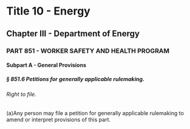 
# Title 10 - Energy
## Chapter III - Department of Energy
### PART 851 - WORKER SAFETY AND HEALTH PROGRAM
#### Subpart A - General Provisions
##### § 851.6 Petitions for generally applicable rulemaking.
###### Right to file.

(a)Any person may file a petition for generally applicable rulemaking to amend or interpret provisions of this part.
